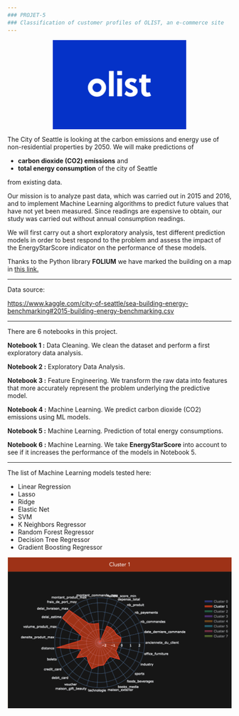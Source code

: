 ```yaml
---
### PROJET-5
### Classification of customer profiles of OLIST, an e-commerce site
---
```


<p align="center">
<img align="center" src="support\olist.png" style="width: 300px" />
</p>

The City of Seattle is looking at the carbon emissions and energy use of non-residential properties by 2050. We will make predictions of 

- **carbon dioxide (CO2) emissions** and
- **total energy consumption** of the city of Seattle 

from existing data.

Our mission is to analyze past data, which was carried out in 2015 and 2016, and to implement Machine Learning algorithms to predict future values that have not yet been measured. Since readings are expensive to obtain, our study was carried out without annual consumption readings.

We will first carry out a short exploratory analysis, test different prediction models in order to best respond to the problem and assess the impact of the EnergyStarScore indicator on the performance of these models. 

Thanks to the Python library **FOLIUM** we have marked the building on a map in [this link.](https://yasarigno.github.io/seattle_folium_map.html) 

---
Data source:

https://www.kaggle.com/city-of-seattle/sea-building-energy-benchmarking#2015-building-energy-benchmarking.csv

---

There are 6 notebooks in this project. 

**Notebook 1 :** Data Cleaning. We clean the dataset and perform a first exploratory data analysis. 

**Notebook 2 :** Exploratory Data Analysis.

**Notebook 3 :** Feature Engineering. We transform the raw data into features that more accurately represent the problem underlying the predictive model.

**Notebook 4 :** Machine Learning. We predict carbon dioxide (CO2) emissions using ML models.

**Notebook 5 :** Machine Learning. Prediction of total energy consumptions.

**Notebook 6 :** Machine Learning. We take **EnergyStarScore** into account to see if it increases the performance of the models in Notebook 5.

---
The list of Machine Learning models tested here:
  - Linear Regression
  - Lasso
  - Ridge
  - Elastic Net
  - SVM
  - K Neighbors Regressor
  - Random Forest Regressor
  - Decision Tree Regressor
  - Gradient Boosting Regressor

<p align="center">
<img align="center" src="support\profile.png" style="width: 600px" />
</p>

